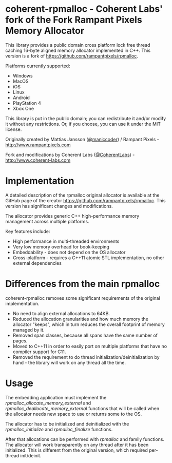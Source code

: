 # coherent-rpmalloc - Coherent Labs' fork of the Fork Rampant Pixels Memory Allocator
This library provides a public domain cross platform lock free thread caching 16-byte aligned memory allocator implemented in C++.
This version is a fork of https://github.com/rampantpixels/rpmalloc.

Platforms currently supported:

- Windows
- MacOS
- iOS
- Linux
- Android
- PlayStation 4
- Xbox One

This library is put in the public domain; you can redistribute it and/or modify it without any restrictions. Or, if you choose, you can use it under the MIT license.

Originally created by Mattias Jansson ([@maniccoder](https://twitter.com/maniccoder)) / Rampant Pixels - http://www.rampantpixels.com

Fork and modifications by Coherent Labs ([@CoherentLabs](https://twitter.com/CoherentLabs)) - http://www.coherent-labs.com

# Implementation

A detailed description of the rpmalloc original allocator is available at the GitHub page of the creator https://github.com/rampantpixels/rpmalloc. This version has significant changes and modifications.

The allocator provides generic C++ high-performance memory management across multiple platforms.

Key features include:

- High performance in multi-threaded environments
- Very low memory overhead for book-keeping
- Embeddability - does not depend on the OS allocator
- Cross-platform - requires a C++11 atomic STL implementation, no other external dependencies

# Differences from the main rpmalloc

coherent-rpmalloc removes some significant requirements of the original implementation.

- No need to align external allocations to 64KB.
- Reduced the allocation granularities and how much memory the allocator "keeps", which in turn reduces the overall footprint of memory managed by it.
- Removed span classes, because all spans have the same number of pages.
- Moved to C++11 in order to easily port on multiple platforms that have no compiler support for C11.
- Removed the requirement to do thread initialization/deinitialization by hand - the library will work on any thread all the time.

# Usage

The embedding application must implement the *rpmalloc_allocate_memory_external* and *rpmalloc_deallocate_memory_external* functions that will be called when the allocator needs new space to use or returns some to the OS.

The allocator has to be initialized and deinitialized with the *rpmalloc_initialize* and *rpmalloc_finalize* functions.

After that allocations can be performed with *rpmalloc* and family functions. The allocator will work transparently on any thread after it has been initialized. This is different from the original version, which required per-thread init/deinit.



